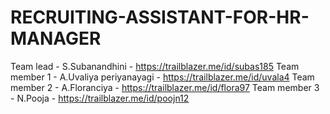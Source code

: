 # RECRUITING-ASSISTANT-FOR-HR-MANAGER
Team lead - S.Subanandhini - https://trailblazer.me/id/subas185
Team member 1 - A.Uvaliya periyanayagi - https://trailblazer.me/id/uvala4
Team member 2 - A.Floranciya - https://trailblazer.me/id/flora97
Team member 3 - N.Pooja - https://trailblazer.me/id/poojn12
